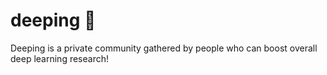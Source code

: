 # deeping 🐳

Deeping is a private community gathered by people who can boost overall deep learning research! 

